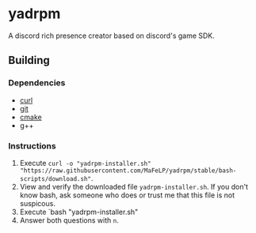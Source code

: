 # yadrpm
A discord rich presence creator based on discord's game SDK.

## Building
### Dependencies
 - [curl](https://curl.se/)
 - [git](https://git-scm.com/)
 - [cmake](https://cmake.org/)
 - g++
### Instructions
1. Execute `curl -o "yadrpm-installer.sh" "https://raw.githubusercontent.com/MaFeLP/yadrpm/stable/bash-scripts/download.sh"`.
2. View and verify the downloaded file `yadrpm-installer.sh`. If you don't know bash, ask someone who does or trust me that this file is not suspicous.
3. Execute `bash "yadrpm-installer.sh"
4. Answer both questions with `n`.
